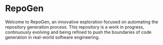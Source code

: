 # RepoGen
Welcome to RepoGen, an innovative exploration focused on automating the repository generation process. This repository is a work in progress, continuously evolving and being refined to push the boundaries of code generation in real-world software engineering.
